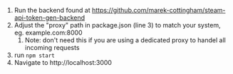 
1) Run the backend found at https://github.com/marek-cottingham/steam-api-token-gen-backend
2) Adjust the "proxy" path in package.json (line 3) to match your system, eg. example.com:8000
   1) Note: don't need this if you are using a dedicated proxy to handel all incoming requests
3) run `npm start`
4) Navigate to http://localhost:3000
